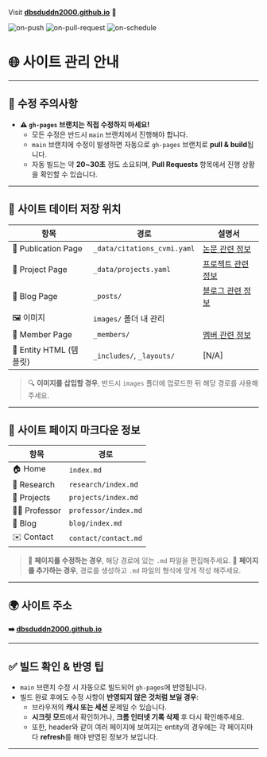 Visit **[dbsduddn2000.github.io](https://dbsduddn2000.github.io)** 🚀


  ![on-push](../../actions/workflows/on-push.yaml/badge.svg)
  ![on-pull-request](../../actions/workflows/on-pull-request.yaml/badge.svg)
  ![on-schedule](../../actions/workflows/on-schedule.yaml/badge.svg)

# 🌐 사이트 관리 안내

---

## 🚫 수정 주의사항
- **⚠️ `gh-pages` 브랜치는 직접 수정하지 마세요!**
  - 모든 수정은 반드시 `main` 브랜치에서 진행해야 합니다.
  - `main` 브랜치에 수정이 발생하면 자동으로 `gh-pages` 브랜치로 **pull & build**됩니다.  
  - 자동 빌드는 약 **20~30초** 정도 소요되며, **Pull Requests** 항목에서 진행 상황을 확인할 수 있습니다.

---

## 📁 사이트 데이터 저장 위치
| 항목 | 경로 | 설명서 |
|------|------|--------|
| 📰 Publication Page | `_data/citations_cvmi.yaml` | [논문 관련 정보](_document/citations_cvmi.md) |
| 📂 Project Page | `_data/projects.yaml` | [프로젝트 관련 정보](_document/projects.md) |
| 📝 Blog Page | `_posts/` | [블로그 관련 정보](_document/blog.md) |
| 🖼 이미지 | `images/` 폴더 내 관리 |  |
| 👥 Member Page | `_members/` | [멤버 관련 정보](_document/members.md) |
| 🧱 Entity HTML (템플릿) | `_includes/`, `_layouts/` | [N/A] |

> 🔍 **이미지를 삽입할 경우**, 반드시 `images` 폴더에 업로드한 뒤 해당 경로를 사용해주세요.

---

## 📄 사이트 페이지 마크다운 정보
| 항목 | 경로 |
|------|------|
| 🏠 Home | `index.md` |
| 🔬 Research | `research/index.md` |
| 📁 Projects | `projects/index.md` |
| 👨‍🏫 Professor | `professor/index.md` |
| 📝 Blog | `blog/index.md` |
| ✉️ Contact | `contact/contact.md` |

> 📌 **페이지를 수정하는 경우**, 해당 경로에 있는 `.md` 파일을 편집해주세요.
> 📌 **페이지를 추가하는 경우**, 경로를 생성하고 `.md` 파일의 형식에 맞게 작성 해주세요.

---

## 🌍 사이트 주소
**➡️ [dbsduddn2000.github.io](https://dbsduddn2000.github.io)**

---

## ✅ 빌드 확인 & 반영 팁
- `main` 브랜치 수정 시 자동으로 빌드되어 `gh-pages`에 반영됩니다.
- 빌드 완료 후에도 수정 사항이 **반영되지 않은 것처럼 보일 경우**:
  - 브라우저의 **캐시 또는 세션** 문제일 수 있습니다.
  - **시크릿 모드**에서 확인하거나, **크롬 인터넷 기록 삭제** 후 다시 확인해주세요.
  - 또한, header와 같이 여러 페이지에 보여지는 entity의 경우에는 각 페이지마다 **refresh**를 해야 반영된 정보가 보입니다.

---










